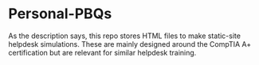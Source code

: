 # Personal-PBQs
As the description says, this repo stores HTML files to make static-site helpdesk simulations. These are mainly designed around the CompTIA A+ certification but are relevant for similar helpdesk training.
